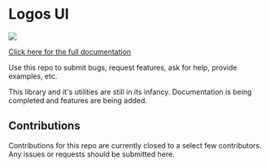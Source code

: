 # Logos UI

![](https://i.imgur.com/s8Kkkk2.png)

[Click here for the full documentation](https://logosui.com)

Use this repo to submit bugs, request features, ask for help, provide examples, etc.

This library and it's utilities are still in its infancy. Documentation is being completed and features are being added.

## Contributions

Contributions for this repo are currently closed to a select few contributors. Any issues or requests should be submitted here.
